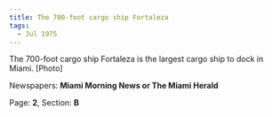 ```yaml
---  
title: The 700-foot cargo ship Fortaleza  
tags:  
  - Jul 1975  
---  
```

  
The 700-foot cargo ship Fortaleza is the largest cargo ship to dock in Miami. [Photo]  
  
Newspapers: **Miami Morning News or The Miami Herald**  
  
Page: **2**, Section: **B** 
